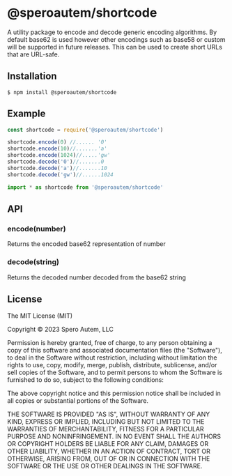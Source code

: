 
# @speroautem/shortcode

A utility package to encode and decode generic encoding algorithms. By default base62 is used however other encodings such as base58 or custom will be supported in future releases. This can be used to create short URLs that are URL-safe. 


## Installation

```
$ npm install @speroautem/shortcode
```

## Example

```js
const shortcode = require('@speroautem/shortcode')

shortcode.encode(0) //...... '0'
shortcode.encode(10)//.......'a'
shortcode.encode(1024)//.....'gw'
shortcode.decode('0')//.......0
shortcode.decode('a')//.......10
shortcode.decode('gw')//......1024
```

```ts
import * as shortcode from '@speroautem/shortcode'
```

## API

### encode(number)
  
Returns the encoded base62 representation of number

### decode(string)

Returns the decoded number decoded from the base62 string

## License

The MIT License (MIT)

Copyright &copy; 2023 Spero Autem, LLC

Permission is hereby granted, free of charge, to any person obtaining a copy of this software and associated documentation files (the "Software"), to deal in the Software without restriction, including without limitation the rights to use, copy, modify, merge, publish, distribute, sublicense, and/or sell copies of the Software, and to permit persons to whom the Software is furnished to do so, subject to the following conditions:

The above copyright notice and this permission notice shall be included in all copies or substantial portions of the Software.

THE SOFTWARE IS PROVIDED "AS IS", WITHOUT WARRANTY OF ANY KIND, EXPRESS OR IMPLIED, INCLUDING BUT NOT LIMITED TO THE WARRANTIES OF MERCHANTABILITY, FITNESS FOR A PARTICULAR PURPOSE AND NONINFRINGEMENT. IN NO EVENT SHALL THE AUTHORS OR COPYRIGHT HOLDERS BE LIABLE FOR ANY CLAIM, DAMAGES OR OTHER LIABILITY, WHETHER IN AN ACTION OF CONTRACT, TORT OR OTHERWISE, ARISING FROM, OUT OF OR IN CONNECTION WITH THE SOFTWARE OR THE USE OR OTHER DEALINGS IN THE SOFTWARE.
